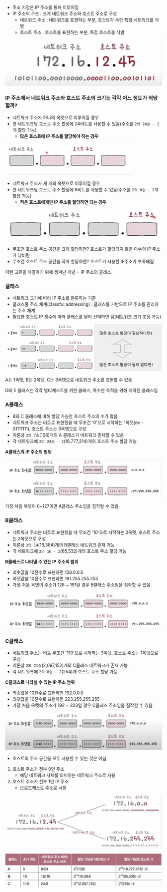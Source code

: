 - 주소 지정은 IP 주소를 통해 이루어짐
- IP 주소의 구조 : 크게 네트워크 주소와 호스트 주소로 구성
	- 네트워크 주소 : 네트워크를 표현하는 부분, 호스트가 속한 특정 네트워크를 식별
	- 호스트 주소 : 호스트를 표현하는 부분, 특정 호스트를 식별

![](../../README_resources/Pasted%20image%2020250927202505.png)

### IP 주소에서 네트워크 주소와 호스트 주소의 크기는 각각 어느 정도가 적당할까?
- 네트워크 주소가 하나의 옥텟으로 이루어질 경우
- 한 네트워크당 호스트 주소 할당에 24비트를 사용할 수 있음(주소를 `2의 24승 - 2`개 할당 가능)
	- **많은 호스트에 IP 주소를 할당해야 하는 경우**

![](../../README_resources/Pasted%20image%2020250927202700.png)


- 네트워크 주소가 세 개의 옥텟으로 이루어질 경우
- 한 네트워크당 호스트 주소 할당에 8비트를 사용할 수 있음(주소를 `2의 8승 - 2`개 할당 가능)
	- **적은 호스트에게만 IP 주소를 할당하면 되는 경우**

![](../../README_resources/Pasted%20image%2020250927202529.png)

- 무조건 호스트 주소 공간을 크게 할당하면? 호스트가 할당되지 않은 다수의 IP 주소가 낭비됨
- 무조건 호스트 주소 공간을 작게 할당하면? 호스트가 사용할 IP주소가 부족해짐

이런 고민을 해결하기 위해 생겨난 개념 = IP 주소의 클래스

### 클래스
- 네트워크 크기에 따라 IP 주소를 분류하는 기준
- 클래스풀 주소 체계(classful addressing) : 클래스를 기반으로 IP 주소를 관리하는 주소 체계
- 필요한 호스트 IP 갯수에 따라 클래스를 달리 선택하면 됨(네트워크 크기 조정 가능)

![](../../README_resources/Pasted%20image%2020250927202834.png)

A는 1옥텟, B는 2옥텟, C는 3옥텟으로 네트워크 주소를 표현할 수 있음

D와 E 클래스는 각각 멀티캐스트를 위한 클래스, 특수한 목적을 위해 예약된 클래스임

### A클래스
- B와 C 클래스에 비해 할당 가능한 호스트 주소의 수가 많음
- 네트워크 주소는 비트로 표현했을 때 무조건 '0'으로 시작하는 1옥텟(ex - 01111111), 호스트 주소는 3옥텟으로 구성
- 이론상 `2의 7승`(128)개의 A 클래스가 네트워크 존재할 수 있음
- 각 네트워크에 `2의 24승 - 2`(16,777,214)개의 호스트 주소 할당 가능

**A클래스의 IP 주소의 범위**

![](../../README_resources/Pasted%20image%2020250927202922.png)

가장 처음 옥텟이 0~127이면 A클래스 주소임을 짐작할 수 있음

### B클래스
- 네트워크 주소는 비트로 표현했을 때 무조건 '10'으로 시작하는 2옥텟, 호스트 주소는 2옥텟으로 구성
- 이론상 `2의 14`(16,384)개의 B클래스 네트워크 존재 가능
- 각 네트워크에 `2의 16 - 2`(65,532)개의 호스트 주소 할당 가능

**B클래스로 나타낼 수 있는 IP 주소의 범위**
- 최솟값을 10진수로 표현하면 128.0.0.0
- 최댓값을 10진수로 표현하면 191.255.255.255
- 가장 처음 옥텟의 주소가 128 ~ 191일 경우 B클래스 주소임을 짐작할 수 있음

![](../../README_resources/Pasted%20image%2020250927202951.png)

### C클래스
- 네트워크 주소는 비트 무조건 '110'으로 시작하는 3옥텟, 호스트 주소는 1옥텟으로 구성
- 이론상 `2의 21승`(2,097,152)개의 C클래스 네트워크가 존재 가능
- 각 네트워크에 `2의 8승 - 2`(254)개 호스트 주소 할당 가능

**C클래스로 나타낼 수 있는 IP 주소 범위**
- 최솟값을 10진수로 표현하면 192.0.0.0
- 최댓값을 10진수로 표현하면 223.255.255.255
- 가장 처음 옥텟의 주소가 192 ~ 223일 경우 C클래스 주소임을 짐작할 수 있음

![](../../README_resources/Pasted%20image%2020250927203330.png)

- 호스트의 주소 공간을 모두 사용할 수 있는 것은 아님
1. 호스트 주소가 전부 0인 주소
	- 해당 네트워크 자체를 의미하는 네트워크 주소로 사용
2. 호스트 주소가 전부 1인 IP 주소
	- 브로드캐스트 주소로 사용

![](../../README_resources/Pasted%20image%2020250927203350.png)

![](../../README_resources/Pasted%20image%2020250927203409.png)
